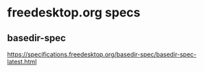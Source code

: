 # freedesktop.org specs

## basedir-spec

https://specifications.freedesktop.org/basedir-spec/basedir-spec-latest.html

